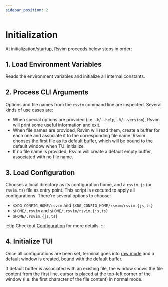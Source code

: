 ```yaml
---
sidebar_position: 2
---
```


# Initialization

At initialization/startup, Rsvim proceeds below steps in order:

## 1. Load Environment Variables

Reads the environment variables and initialize all internal constants.

## 2. Process CLI Arguments

Options and file names from the `rsvim` command line are inspected. Several kinds of use cases are:

- When special options are provided (i.e. `-h`/`--help`, `-V`/`--version`), Rsvim will print some useful information and exit.
- When file names are provided, Rsvim will read them, create a buffer for each one and associate it to the corresponding file name. Rsvim chooses the first file as its default buffer, which will be bound to the default window when TUI initialize.
- If no file name is provided, Rsvim will create a default empty buffer, associated with no file name.

## 3. Load Configuration

Chooses a local directory as its configuration home, and a `rsvim.js` (or `rsvim.ts`) file as entry point. This script is executed to apply all configurations. There're several options to choose:

- `$XDG_CONFIG_HOME/rsvim` and `$XDG_CONFIG_HOME/rsvim/rsvim.{js,ts}`
- `$HOME/.rsvim` and `$HOME/.rsvim/rsvim.{js,ts}`
- `$HOME/.rsvim.{js,ts}`

:::tip
Checkout [Configuration](/docs/manual/configuration) for more details.
:::

## 4. Initialize TUI

Once all configurations are been set, terminal goes into [raw mode](https://en.wikipedia.org/wiki/Terminal_mode) and a default window is created, bound with the default buffer.

If default buffer is associated with an existing file, the window shows the file content from the first line, cursor is placed at the top-left corner of the window (i.e. the first character of the file content) in normal mode.
